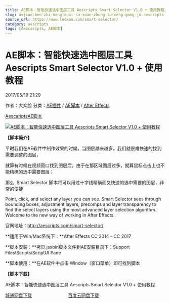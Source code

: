 ```yaml
---
title: AE脚本：智能快速选中图层工具 Aescripts Smart Selector V1.0 + 使用教程
slug: aejiao-ben-zhi-neng-kuai-su-xuan-zhong-tu-ceng-gong-ju-aescripts-smart-selector-v1-0-shi-yong-jiao-cheng
source_url: https://www.lookae.com/smart-selector/
category: aescripts
tags: [Aescaripts, AE脚本]
---
```

# AE脚本：智能快速选中图层工具 Aescripts Smart Selector V1.0 + 使用教程

2017/05/19 21:29

作者：大众脸
分类：[AE插件](https://www.lookae.com/after-effects/aechajian/) / [AE脚本](https://www.lookae.com/after-effects/aescripts/) / [After Effects](https://www.lookae.com/after-effects/)

[Aescaripts](https://www.lookae.com/tag/aescaripts/)[AE脚本](https://www.lookae.com/tag/ae%e8%84%9a%e6%9c%ac/)

[![AE脚本：智能快速选中图层工具 Aescripts Smart Selector V1.0 + 使用教程](https://www.lookae.com/wp-content/uploads/2017/05/SmartSelector.jpg "AE脚本：智能快速选中图层工具 Aescripts Smart Selector V1.0 + 使用教程-LookAE.com")](https://www.lookae.com/wp-content/uploads/2017/05/SmartSelector.jpg)

**【脚本简介】**

平时我们在AE软件中制作效果的时候，当图层越来越多，我们就很难快速的找到需要调整的图层，

就算有时候在视频窗口找到图层后，由于在那区域图层过多，就算鼠标点击上也不能精确的选中需要图层；

那么  Smart Selector 脚本将可以用过十字线精确而又快速的选中需要的图层，非常的便捷

Point, click, and select any layer you can see. Smart Selector sees through bounding boxes, adjustment layers, precomps and layer transparency to find the select layers using the most advanced layer selection algorithm. Welcome to the new way of working in After Effects.

官网地址：http://aescripts.com/smart-selector/

**适用于Win/Mac系统下：**After Effects CC 2014 – CC 2017

**脚本安装：**拷贝.jsxbin脚本文件到AE安装目录下：Support Files\Scripts\ScriptUI Pane

**脚本使用：**在AE软件中点击 Window（窗口菜单）即可找到脚本

**【脚本下载】**

AE脚本：智能快速选中图层工具 Aescripts Smart Selector V1.0 + 使用教程

[城通网盘下载](https://www.pipipan.com/fs/680462-203470960)                             [百度云网盘下载](https://pan.baidu.com/s/1hsBUYCc)
